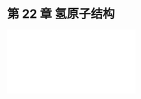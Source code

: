 # 第 22 章 氢原子结构

<object data="第 22 章 氢原子及氢原子结构初步.pdf" type="application/pdf" width="150%" height="800">
    <embed src="第 22 章 氢原子及氢原子结构初步.pdf" type="application/pdf" />
</object>